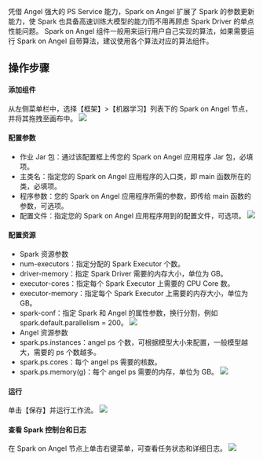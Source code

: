 凭借 Angel 强大的 PS Service 能力，Spark on Angel 扩展了 Spark 的参数更新能力，使 Spark 也具备高速训练大模型的能力而不用再顾虑 Spark Driver 的单点性能问题。
Spark on Angel 组件一般用来运行用户自己实现的算法，如果需要运行 Spark on Angel 自带算法，建议使用各个算法对应的算法组件。

## 操作步骤
#### 添加组件
从左侧菜单栏中，选择【框架】>【机器学习】列表下的  Spark on Angel 节点，并将其拖拽至画布中。
![](https://main.qcloudimg.com/raw/b725cc0f37253fccb2d772332c56dd94.png)

#### 配置参数
 - 作业 Jar 包：通过该配置框上传您的 Spark on Angel 应用程序 Jar 包，必填项。
 - 主类名：指定您的 Spark on Angel 应用程序的入口类，即 main 函数所在的类，必填项。
 - 程序参数：您的 Spark on Angel 应用程序所需的参数，即传给 main 函数的参数，可选项。
 - 配置文件：指定您的 Spark on Angel 应用程序用到的配置文件，可选项。
 ![](https://main.qcloudimg.com/raw/cdf170de016b90d0244e9db963666d07.png)

#### 配置资源
 - Spark 资源参数
 - num-executors：指定分配的 Spark Executor 个数。
 - driver-memory：指定 Spark Driver 需要的内存大小，单位为 GB。
 - executor-cores：指定每个 Spark Executor 上需要的 CPU Core 数。
 - executor-memory：指定每个 Spark Executor 上需要的内存大小，单位为 GB。
 - spark-conf：指定 Spark 和 Angel 的属性参数，换行分割，例如 spark.default.parallelism = 200。
![](https://main.qcloudimg.com/raw/f5b649e6ff1c8119790592beb881b65a.png)
 - Angel 资源参数
 - spark.ps.instances：angel ps 个数，可根据模型大小来配置，一般模型越大，需要的 ps 个数越多。
 - spark.ps.cores：每个 angel ps 需要的核数。
 - spark.ps.memory(g)：每个 angel ps 需要的内存，单位为 GB。
![](https://main.qcloudimg.com/raw/6949d4aa3a6dfe00534a2a659e147ce8.png)

#### 运行
单击【保存】并运行工作流。
![](https://main.qcloudimg.com/raw/64e526a96e6f3eb962a0259502ffcd00.png)

#### 查看 Spark 控制台和日志
在 Spark on Angel 节点上单击右键菜单，可查看任务状态和详细日志。
![](https://main.qcloudimg.com/raw/28a44e8ff8f2a05edf35b9e81fda9a60.png) 
